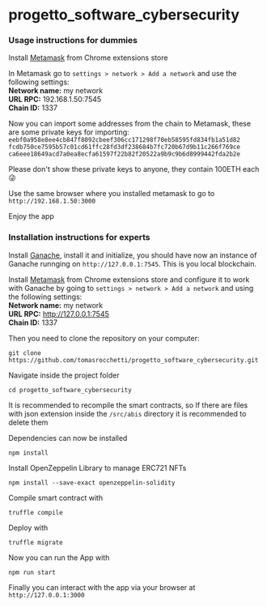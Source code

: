 # progetto_software_cybersecurity

### Usage instructions for dummies

Install [Metamask](https://chrome.google.com/webstore/detail/metamask/nkbihfbeogaeaoehlefnkodbefgpgknn?hl=it) from Chrome extensions store

In Metamask go to ```settings > network > Add a network``` and use the following settings:  
**Network name:** my network  
**URL RPC:** 192.168.1.50:7545  
**Chain ID:** 1337

Now you can import some addresses from the chain to Metamask, these are some private keys for importing:
```eebf0a958e8ee4cb847f8092cbeef306cc171298f70eb58595fd834fb1a51d82```
```fcdb750ce7595b57c01cd61ffc28fd3df238684b7fc720b67d9b11c266f769ce```
```ca6eee18649acd7a0ea8ecfa61597f22b82f20522a9b9c9b6d8999442fda2b2e```

Please don't show these private keys to anyone, they contain 100ETH each 😜

Use the same browser where you installed metamask to go to ```http://192.168.1.50:3000```

Enjoy the app

### Installation instructions for experts
Install [Ganache](https://trufflesuite.com/ganache/), install it and initialize, you should have now an instance of Ganache runnging on ```http://127.0.0.1:7545```. This is you local blockchain.

Install [Metamask](https://chrome.google.com/webstore/detail/metamask/nkbihfbeogaeaoehlefnkodbefgpgknn?hl=it) from Chrome extensions store and configure it to work with Ganache by going to ```settings > network > Add a network``` and using the following settings:  
**Network name:** my network  
**URL RPC:** http://127.0.0.1:7545  
**Chain ID:** 1337

Then you need to clone the repository on your computer:

```
git clone https://github.com/tomasrocchetti/progetto_software_cybersecurity.git
```
Navigate inside the project folder

```
cd progetto_software_cybersecurity
```

It is recommended to recompile the smart contracts, so If there are files with json extension inside the ```/src/abis``` directory it is recommended to delete them

Dependencies can now be installed
```
npm install
```
Install OpenZeppelin Library to manage ERC721 NFTs
```
npm install --save-exact openzeppelin-solidity
```
Compile smart contract with 
```
truffle compile
```
Deploy with
```
truffle migrate
```
Now you can run the App with
```
npm run start
```
Finally you can interact with the app via your browser at ```http://127.0.0.1:3000```
